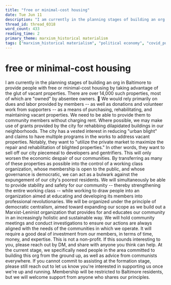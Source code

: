 ```yaml
---
title: "free or minimal-cost housing"
date: Tue Jun 11
description: "I am currently in the planning stages of building an org in Baltimore to provide people with free or minimal-cost housing by taking advantage of the glut of..."
thread_id: thread_0318
word_count: 433
reading_time: 2
primary_theme: marxism_historical materialism
tags: ["marxism_historical materialism", "political economy", "covid_public health politics", "organizational theory"]
---
```


# free or minimal-cost housing

I am currently in the planning stages of building an org in Baltimore to provide people with free or minimal-cost housing by taking advantage of the glut of vacant properties. There are over 14,000 such properties, most of which are "owned" by absentee owners. 🧵 We would rely primarily on dues and labor provided by members -- as well as donations and volunteer work from supporters -- as a means of purchasing, rehabilitating, and maintaining vacant properties. We need to be able to provide them to community members without charging rent. Where possible, we may make use of grants provided by the city for rehabbing dilapidated buildings in our neighborhoods. The city has a vested interest in reducing "urban blight" and claims to have multiple programs in the works to address vacant properties. Notably, they want to "utilize the private market to maximize the repair and rehabilitation of blighted properties." In other words, they want to sell off our city piecemeal to developers and gentrifiers. This will only worsen the economic despair of our communities. By transferring as many of these properties as possible into the control of a working class organization, whose membership is open to the public, and whose governance is democratic, we can act as a bulwark against the expungement of our city's poorest residents. We will simultaneously be able to provide stability and safety for our community -- thereby strengthening the entire working class --  while working to draw people into an organization aimed at educating and developing its members into professional revolutionaries. We will be organized under the principle of democratic centralism, aimed toward expanding our scope as we build out a Marxist-Leninist organization that provides for and educates our community in an increasingly holistic and sustainable way. We will hold community meetings and conduct investigations to ensure our actions are always aligned with the needs of the communities in which we operate. It will require a good deal of investment from our members, in terms of time, money, and expertise. This is not a non-profit. If this sounds interesting to you, please reach out by DM, and share with anyone you think can help. At the current stage, we specifically need people in the area committed to building this org from the ground up, as well as advice from communists everywhere. If you cannot commit to assisting at the formation stage, please still reach out to let us know you're interested in supporting us once we're up and running. Membership will be restricted to Baltimore residents, but we will welcome support from anyone who shares our principles.